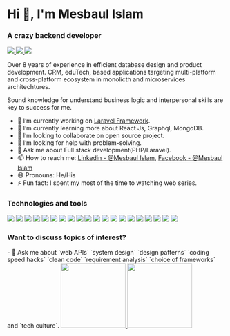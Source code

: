 <h1 align="left">Hi 👋, I'm Mesbaul Islam</h1><p align="left">
<h3 align="left">A crazy backend developer</h3>
<p align="left">
    <a target="_blank" href="https://www.linkedin.com/in/mesbaul-islam/">
        <img src="https://img.shields.io/badge/Linkedin-white?style=flat-square&logo=Linkedin&logoColor=blue">
    </a>
    <a target="_blank" href="https://www.facebook.com/mesbaulNrony/">
        <img src="https://img.shields.io/badge/Facebook-white?style=flat-square&logo=Facebook&logoColor=blue">
    </a>
    <a target="_blank" href="mailto:mesbaul.cse26@gmail.com">
        <img src="https://img.shields.io/badge/-mesbaul.cse26@gmail.com-white?style=flat-square&logo=Gmail&logoColor=red">
    </a>
</p>

<p>Over 8 years of experience in efficient database design and product development. CRM, eduTech, based applications targeting multi-platform and cross-platform ecosystem in monolicth and microservices architechtures.</p>
<p>Sound knowledge for understand business logic and interpersonal skills are key to success for me.</p>

- 🔭 I’m currently working on <a href="https://laravel.com/">Laravel Framework</a>.
- 🌱 I’m currently learning more about React Js, Graphql, MongoDB.
- 👯 I’m looking to collaborate on open source project.
- 🤔 I’m looking for help with problem-solving.
- 💬 Ask me about Full stack development(PHP/Laravel).
- 📫 How to reach me: [Linkedin - @Mesbaul Islam](https://www.linkedin.com/in/mesbaul-islam/), [Facebook - @Mesbaul Islam](https://www.facebook.com/mesbaulNrony/)
- 😄 Pronouns: He/His
- ⚡ Fun fact: I spent my most of the time to watching web series.

<h3 align="left">Technologies and tools</h3>
<p align="left">
    <img src="https://img.shields.io/badge/Laravel-F9322C?style=plastic&logo=Laravel&logoColor=fff">
    <img src="https://img.shields.io/badge/Lumen-F4645F?style=plastic&logo=Lumen&logoColor=white">
    <img src="https://img.shields.io/badge/PHP-7A86B8?style=plastic&logo=PHP&logoColor=white">
    <img src="https://img.shields.io/badge/MongoDB-116149?style=plastic&logo=MongoDB&logoColor=white">
    <img src="https://img.shields.io/badge/RabbitMQ-F76300?style=plastic&logo=RabbitMQ&logoColor=white">
    <img src="https://img.shields.io/badge/Composer-7381F7?style=plastic&logo=Composer&logoColor=white">
    <img src="https://img.shields.io/badge/HTML5-F9322C?style=plastic&logo=HTML5&logoColor=white">
    <img src="https://img.shields.io/badge/CSS3-3661E8?style=plastic&logo=CSS3&logoColor=white">
    <img src="https://img.shields.io/badge/JavaScript-E8D44D?style=plastic&logo=JavaScript&logoColor=white">
    <img src="https://img.shields.io/badge/Bootstrap-6F11EF?style=plastic&logo=Bootstrap&logoColor=white">
    <img src="https://img.shields.io/badge/TailwindCSS-36B7F0?style=plastic&logo=TailwindCSS&logoColor=white">
    <img src="https://img.shields.io/badge/Nginx-009137?style=plastic&logo=Nginx&logoColor=white">
    <img src="https://img.shields.io/badge/Laragon-38ACF7?style=plastic&logo=Laragon&logoColor=white">
    <img src="https://img.shields.io/badge/MySQL-DD8A00?style=plastic&logo=MySQL&logoColor=white">
    <img src="https://img.shields.io/badge/PostgreSQL-2F5E8D?style=plastic&logo=PostgreSQL&logoColor=white">
    <img src="https://img.shields.io/badge/GraphQL-DF35A9?style=plastic&logo=GraphQL&logoColor=white">
    <img src="https://img.shields.io/badge/Oracle-C14432?style=plastic&logo=Oracle&logoColor=white">
    <img src="https://img.shields.io/badge/Git-E84D31?style=plastic&logo=Git&logoColor=white">
    <img src="https://img.shields.io/badge/Docker-22B4E7?style=plastic&logo=Docker&logoColor=white">
    <img src="https://img.shields.io/badge/Redis-9E2220?style=plastic&logo=Redis&logoColor=white">
</p>

<h3 align="left">Want to discuss topics of interest?</h3>
- 💬 Ask me about `web APIs` `system design` `design patterns` `coding speed hacks` `clean code` `requirement analysis` `choice of frameworks` and `tech culture`.

<a href="https://github.com/mesbaulislamrony/">
<img height="150px" src="https://github-readme-stats.vercel.app/api?username=mesbaulislamrony&show_icons=true&hide_title=true&hide_border=true&theme=white" />
<img height="150px" src="https://github-readme-stats.vercel.app/api/top-langs/?username=mesbaulislamrony&show_icons=true&layout=compact&langs_count=6&hide_title=true&hide_border=true&theme=white" />
</a>
